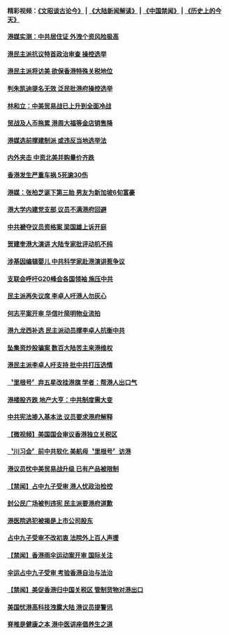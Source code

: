 #### 精彩视频：[《文昭谈古论今》](https://github.com/gfw-breaker/wenzhao/blob/master/README.md?t=12062131) | [《大陆新闻解读》](https://github.com/gfw-breaker/ntdtv-comedy/blob/master/README.md?t=12062131) | [《中国禁闻》](https://github.com/gfw-breaker/ntdtv-news/blob/master/README.md?t=12062131) | [《历史上的今天》](https://github.com/gfw-breaker/today-in-history/blob/master/README.md?t=12062131) 

#### [港媒实测：中共居住证 外洩个资风险极高](../pages/news205/a1402207.md?t=12062131) 

#### [港民主派抗议特首政治审查 操控选举](../pages/news205/a1402107.md?t=12062131) 

#### [港民主派将访美 欲保香港特殊关税地位](../pages/news205/a1401950.md?t=12062131) 

#### [判朱凯迪提名无效 泛民批港府操控选举](../pages/news205/a1401822.md?t=12062131) 

#### [林和立：中美贸易战已上升到全面冷战](../pages/news205/a1401719.md?t=12062131) 

#### [贸战及人币拖累 港周大福等金店销售降](../pages/news205/a1401700.md?t=12062131) 

#### [港媒选前撑建制派 或违反当地选举法](../pages/news205/a1401487.md?t=12062131) 

#### [内外夹击 中资北美并购量价齐跌](../pages/news205/a1401485.md?t=12062131) 

#### [香港发生严重车祸 5死逾30伤](../pages/news205/a1401449.md?t=12062131) 

#### [港媒：张柏芝诞下第三胎 男友为新加坡6旬富豪](../pages/news205/a1401426.md?t=12062131) 

#### [港大学内建党支部 议员不满港府回避](../pages/news205/a1401363.md?t=12062131) 

#### [中共褫夺议员资格案 梁国雄上诉开庭](../pages/news205/a1401319.md?t=12062131) 

#### [贺建奎港大演讲 大陆专家批评动机不纯](../pages/news205/a1401189.md?t=12062131) 

#### [涉基因编辑婴儿 中共科学家赴港演讲惹争议](../pages/news205/a1401035.md?t=12062131) 

#### [支联会呼吁G20峰会各国领袖 施压中共](../pages/news205/a1401026.md?t=12062131) 

#### [民主派再失议席 李卓人吁港人勿灰心](../pages/news205/a1400881.md?t=12062131) 

#### [何志平案开审 华信叶简明物业流拍](../pages/news205/a1400833.md?t=12062131) 

#### [港九龙西补选 民主派动员撑李卓人抗衡中共](../pages/news205/a1400746.md?t=12062131) 

#### [坠集资炒股骗案 数百大陆苦主来港维权](../pages/news205/a1400759.md?t=12062131) 

#### [港民主派李卓人吁支持 批中共打压选情](../pages/news205/a1400566.md?t=12062131) 

#### [〝里根号〞弃五星改挂港旗 学者：帮港人出口气](../pages/news205/a1400563.md?t=12062131) 

#### [港楼股齐跌 地产大亨：中共制度需大变](../pages/news205/a1400522.md?t=12062131) 

#### [中共宪法掺入基本法 议员要求港府解释](../pages/news205/a1400428.md?t=12062131) 

#### [【微视频】美国国会审议香港独立关税区](../pages/news205/a1400276.md?t=12062131) 

#### [〝川习会〞前中共软化 美航母〝里根号〞访港](../pages/news205/a1400272.md?t=12062131) 

#### [港议员忧中美贸易战升级 已有产品被限制](../pages/news205/a1400277.md?t=12062131) 

#### [【禁闻】占中九子受审 港人忧政治检控](../pages/news205/a1400130.md?t=12062131) 

#### [封公民广场被判违宪 民主派要港府道歉](../pages/news205/a1400129.md?t=12062131) 

#### [港医院逃犯被揭是上市公司股东](../pages/news205/a1400103.md?t=12062131) 

#### [占中九子受审不改初衷 法院外上百人声援](../pages/news205/a1399956.md?t=12062131) 

#### [【禁闻】香港雨伞运动案开审 国际关注](../pages/news205/a1399991.md?t=12062131) 

#### [伞运占中九子受审 考验香港自治与法治](../pages/news205/a1399973.md?t=12062131) 

#### [【禁闻】美促香港归中国关税区 管制货物对港出口](../pages/news205/a1399861.md?t=12062131) 

#### [美国忧港高科技洩露大陆 港议员提警讯](../pages/news205/a1399858.md?t=12062131) 

#### [脊椎是健康之本 港中医讲座倡养生之道](../pages/news205/a1399855.md?t=12062131) 

